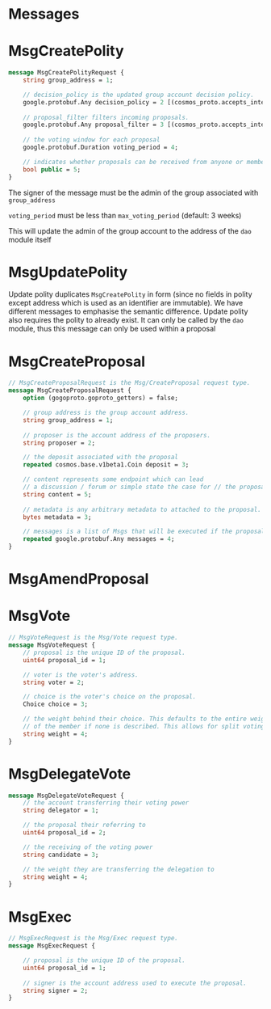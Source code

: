 # Messages



# MsgCreatePolity

```proto
message MsgCreatePolityRequest {
    string group_address = 1;

    // decision_policy is the updated group account decision policy.
    google.protobuf.Any decision_policy = 2 [(cosmos_proto.accepts_interface) = "DecisionPolicy"];
    
    // proposal_filter filters incoming proposals.
    google.protobuf.Any proposal_filter = 3 [(cosmos_proto.accepts_interface) = "ProposalFilter"];
    
    // the voting window for each proposal
    google.protobuf.Duration voting_period = 4;

    // indicates whether proposals can be received from anyone or members only
    bool public = 5;
}
```

The signer of the message must be the admin of the group associated with
`group_address`

`voting_period` must be less than `max_voting_period` (default: 3 weeks)

This will update the admin of the group account to the address of the `dao`
module itself

# MsgUpdatePolity

Update polity duplicates `MsgCreatePolity` in form (since no fields in polity
except address which is used as an identifier are immutable). We have different messages to
emphasise the semantic difference. Update polity also requires the polity to
already exist. It can only be called by the `dao` module, thus this message can
only be used within a proposal

# MsgCreateProposal

```proto
// MsgCreateProposalRequest is the Msg/CreateProposal request type.
message MsgCreateProposalRequest {
    option (gogoproto.goproto_getters) = false;

    // group address is the group account address.
    string group_address = 1;
    
    // proposer is the account address of the proposers.
    string proposer = 2;

    // the deposit associated with the proposal
    repeated cosmos.base.v1beta1.Coin deposit = 3;

    // content represents some endpoint which can lead 
    // a discussion / forum or simple state the case for // the proposal
    string content = 5;
    
    // metadata is any arbitrary metadata to attached to the proposal.
    bytes metadata = 3;

    // messages is a list of Msgs that will be executed if the proposal passes.
    repeated google.protobuf.Any messages = 4;
}
```

# MsgAmendProposal

# MsgVote

```proto
// MsgVoteRequest is the Msg/Vote request type.
message MsgVoteRequest {
    // proposal is the unique ID of the proposal.
    uint64 proposal_id = 1;

    // voter is the voter's address.
    string voter = 2;

    // choice is the voter's choice on the proposal.
    Choice choice = 3;

    // the weight behind their choice. This defaults to the entire weight 
    // of the member if none is described. This allows for split voting.
    string weight = 4;
}
```

# MsgDelegateVote

```proto
message MsgDelegateVoteRequest { 
    // the account transferring their voting power
    string delegator = 1;

    // the proposal their referring to
    uint64 proposal_id = 2;

    // the receiving of the voting power
    string candidate = 3;

    // the weight they are transferring the delegation to
    string weight = 4; 
}
```

# MsgExec


```proto
// MsgExecRequest is the Msg/Exec request type.
message MsgExecRequest {

    // proposal is the unique ID of the proposal.
    uint64 proposal_id = 1;
    
    // signer is the account address used to execute the proposal.
    string signer = 2;
}
```